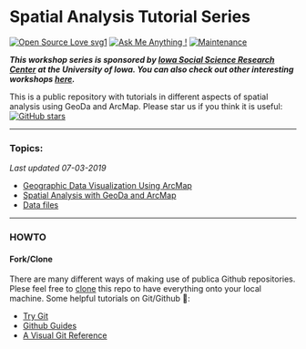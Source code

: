 Spatial Analysis Tutorial Series
==
[![Open Source Love svg1](https://badges.frapsoft.com/os/v1/open-source.svg?v=103)](https://github.com/ellerbrock/open-source-badges/) [![Ask Me Anything !](https://img.shields.io/badge/Ask%20me-anything-1abc9c.svg)](https://GitHub.com/Naereen/ama) [![Maintenance](https://img.shields.io/badge/Maintained%3F-yes-green.svg)](https://GitHub.com/Naereen/StrapDown.js/graphs/commit-activity) 

___This workshop series is sponsored by [Iowa Social Science Research Center](http://ppc.uiowa.edu/isrc) at the University of Iowa. You can also check out other interesting workshops [here](http://ppc.uiowa.edu/isrc/workshops).___

This is a public repository with tutorials in different aspects of spatial analysis using GeoDa and ArcMap. Please star us if you think it is useful: 
[![GitHub stars](https://img.shields.io/github/stars/iowa-social-science-research-center/Spatial-analysis-Workshops.svg?style=social&logo=github&label=Stars)](https://github.com/iowa-social-science-research-center/Spatial-analysis-Workshops)


---

### Topics:

_Last updated 07-03-2019_

- [Geographic Data Visualization Using ArcMap](https://github.com/iowa-social-science-research-center/Spatial-analysis-Workshops/blob/master/SLIDES/GEOVIS_2019_02_13.pdf)
- [Spatial Analysis with GeoDa and ArcMap](https://github.com/iowa-social-science-research-center/Spatial-analysis-Workshops/blob/master/SLIDES/INTRO_SPATIAL_ANALYSIS_02212019.pdf)
- [Data files](https://github.com/iowa-social-science-research-center/Spatial-analysis-Workshops/tree/master/DATA)


---

### HOWTO

#### Fork/Clone
There are many different ways of making use of publica Github repositories. Plese feel free to [clone](https://help.github.com/articles/cloning-a-repository/) this repo to have everything onto your local machine. Some helpful tutorials on Git/Github :book::

- [Try Git](https://try.github.io/levels/1/challenges/1)
- [Github Guides](https://guides.github.com/activities/hello-world/)
- [A Visual Git Reference](http://marklodato.github.io/visual-git-guide/index-en.html)

